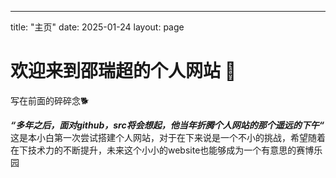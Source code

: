 ---
title: "主页"
date: 2025-01-24
layout: page

# 欢迎来到邵瑞超的个人网站 🙂
写在前面的碎碎念🐕

***“多年之后，面对github，src将会想起，他当年折腾个人网站的那个遥远的下午“***   
这是本小白第一次尝试搭建个人网站，对于在下来说是一个不小的挑战，希望随着在下技术力的不断提升，未来这个小小的website也能够成为一个有意思的赛博乐园